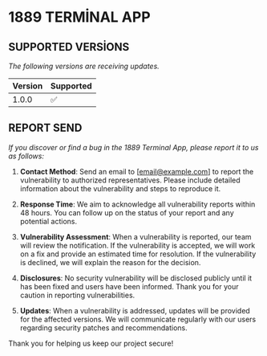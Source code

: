 # 1889 TERMİNAL APP



## SUPPORTED VERSİONS

*The following versions are receiving updates.*



| Version | Supported          |
| ------- | ------------------ |
| 1.0.0   | :white_check_mark: |



##  REPORT SEND

*If you discover or find a bug in the 1889 Terminal App, please report it to us as follows:*

1. **Contact Method**: Send an email to [email@example.com] to report the vulnerability to authorized representatives. Please include detailed information about the vulnerability and steps to reproduce it.

2. **Response Time**: We aim to acknowledge all vulnerability reports within 48 hours. You can follow up on the status of your report and any potential actions.

3. **Vulnerability Assessment**: When a vulnerability is reported, our team will review the notification. If the vulnerability is accepted, we will work on a fix and provide an estimated time for resolution. If the vulnerability is declined, we will explain the reason for the decision.

4. **Disclosures**: No security vulnerability will be disclosed publicly until it has been fixed and users have been informed. Thank you for your caution in reporting vulnerabilities.

5. **Updates**: When a vulnerability is addressed, updates will be provided for the affected versions. We will communicate regularly with our users regarding security patches and recommendations.

Thank you for helping us keep our project secure!
